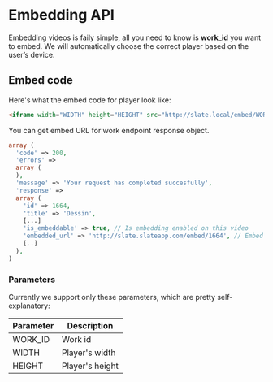 # Embedding API

Embedding videos is faily simple, all you need to know is **work_id** you want to embed.
We will automatically choose the correct player based on the user’s device.

## Embed code
Here's what the embed code for player look like:

```html
<iframe width="WIDTH" height="HEIGHT" src="http://slate.local/embed/WORK_ID?width=WIDTH&height=HEIGHT" frameborder="0" webkitallowfullscreen="true" mozallowfullscreen="true" allowfullscreen="true" scrolling="no"></iframe>
```
You can get embed URL for work endpoint response object.
```php
array (
  'code' => 200,
  'errors' =>
  array (
  ),
  'message' => 'Your request has completed succesfully',
  'response' =>
  array (
    'id' => 1664,
    'title' => 'Dessin',
    [...]
    'is_embeddable' => true, // Is embedding enabled on this video
    'embedded_url' => 'http://slate.slateapp.com/embed/1664', // Embed URL without params
    [..]
  ),
)
```

### Parameters
Currently we support only these parameters, which are pretty self-explanatory:

| Parameter | Description |
|--------|--------|
|WORK_ID   | Work id |
|WIDTH       | Player's width       |
|HEIGHT      | Player's height       |



